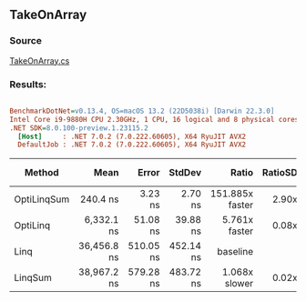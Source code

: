 ﻿## TakeOnArray

### Source
[TakeOnArray.cs](../../src/OptiLinq.Benchmark/TakeOnArray.cs)

### Results:
``` ini

BenchmarkDotNet=v0.13.4, OS=macOS 13.2 (22D5038i) [Darwin 22.3.0]
Intel Core i9-9880H CPU 2.30GHz, 1 CPU, 16 logical and 8 physical cores
.NET SDK=8.0.100-preview.1.23115.2
  [Host]     : .NET 7.0.2 (7.0.222.60605), X64 RyuJIT AVX2
  DefaultJob : .NET 7.0.2 (7.0.222.60605), X64 RyuJIT AVX2


```
|      Method |        Mean |     Error |    StdDev |           Ratio | RatioSD |   Gen0 | Allocated | Alloc Ratio |
|------------ |------------:|----------:|----------:|----------------:|--------:|-------:|----------:|------------:|
| OptiLinqSum |    240.4 ns |   3.23 ns |   2.70 ns | 151.885x faster |   2.90x | 0.0038 |      32 B |  1.50x less |
|    OptiLinq |  6,332.1 ns |  51.08 ns |  39.88 ns |   5.761x faster |   0.08x |      - |         - |          NA |
|        Linq | 36,456.8 ns | 510.05 ns | 452.14 ns |        baseline |         |      - |      48 B |             |
|     LinqSum | 38,967.2 ns | 579.28 ns | 483.72 ns |   1.068x slower |   0.02x |      - |      48 B |  1.00x more |
